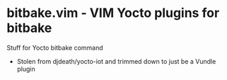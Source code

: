 # bitbake.vim - VIM Yocto plugins for bitbake
Stuff for Yocto bitbake command
* Stolen from djdeath/yocto-iot and trimmed down to just be a Vundle plugin
